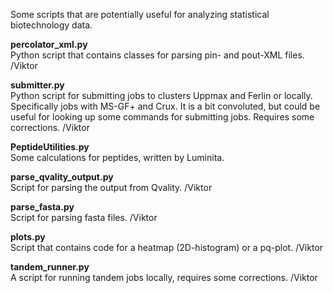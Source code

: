 Some scripts that are potentially useful for analyzing statistical biotechnology data.

**percolator_xml.py**  
Python script that contains classes for parsing pin- and pout-XML files.
/Viktor

**submitter.py**  
Python script for submitting jobs to clusters Uppmax and Ferlin or locally. Specifically jobs with MS-GF+ and Crux.
It is a bit convoluted, but could be useful for looking up some commands for submitting jobs. Requires some
corrections.
/Viktor

**PeptideUtilities.py**  
Some calculations for peptides, written by Luminita.

**parse_qvality_output.py**  
Script for parsing the output from Qvality.
/Viktor

**parse_fasta.py**  
Script for parsing fasta files.
/Viktor

**plots.py**  
Script that contains code for a heatmap (2D-histogram) or a pq-plot.
/Viktor

**tandem_runner.py**  
A script for running tandem jobs locally, requires some corrections.
/Viktor
